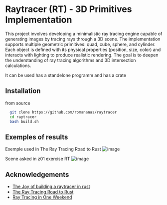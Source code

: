 
# Raytracer (RT) - 3D Primitives Implementation

This project involves developing a minimalistic ray tracing engine capable of generating images by tracing rays through a 3D scene. The implementation supports multiple geometric primitives: quad, cube, sphere, and cylinder. Each object is defined with its physical properties (position, size, color) and interacts with lighting to produce realistic rendering. The goal is to deepen the understanding of ray tracing algorithms and 3D intersection calculations.

It can be used has a standelone programm and has a crate
## Installation

from source
```bash
  git clone https://github.com/romananas/raytracer
  cd raytracer
  bash build.sh
```

## Exemples of results

Exemple used in The Ray Tracing Road to Rust
![image](exemple.ppm)

Scene asked in z01 exercise RT
![image](final_scene.ppm)

## Acknowledgements

 - [The Joy of building a raytracer in rust](https://blog.singleton.io/posts/2022-01-02-raytracing-with-rust/)
 - [The Ray Tracing Road to Rust](https://the-ray-tracing-road-to-rust.vercel.app/)
 - [Ray Tracing in One Weekend](https://raytracing.github.io/)

